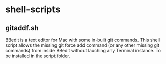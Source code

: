 # shell-scripts

## gitaddf.sh
BBedit is a text editor for Mac with some in-built git commands.
This shell script allows the missing git force add command (or any other missing git commands) from inside BBedit without lauching any Terminal instance.
To be installed in the script folder.
